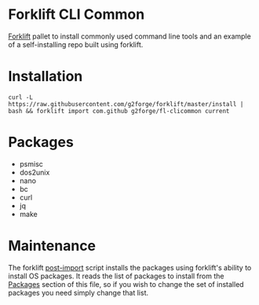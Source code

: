 # Forklift CLI Common

[Forklift](https://github.com/g2forge/fl-clicommon) pallet to install commonly used command line tools and an example of a self-installing repo built using forklift.

# Installation

```
curl -L https://raw.githubusercontent.com/g2forge/forklift/master/install | bash && forklift import com.github g2forge/fl-clicommon current
```

# Packages

* psmisc
* dos2unix
* nano
* bc
* curl
* jq
* make

# Maintenance

The forklift [post-import](forklift/post-import) script installs the packages using forklift's ability to install OS packages.
It reads the list of packages to install from the [Packages](#packages) section of this file, so if you wish to change the set of installed packages you need simply change that list.
